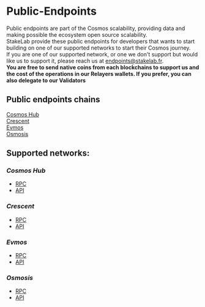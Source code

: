 # Public-Endpoints
Public endpoints are part of the Cosmos scalability, providing data and making possible the ecosystem open source scalability.  
StakeLab provide these public endpoints for developers that wants to start building on one of our supported networks to start their Cosmos journey.  
If you are one of our supported network, or one we don't support but would like us to support it, please reach us at endpoints@stakelab.fr.  
**You are free to send native coins from each blockchains to support us and the cost of the operations in our Relayers wallets. If you prefer, you can also delegate to our Validators**  

## Public endpoints chains  
[Cosmos Hub](https://github.com/StakeLab-Hub/StakeLab/blob/main/Public%20endpoints/README.md#cosmos-hub)  
[Crescent](https://github.com/StakeLab-Hub/StakeLab/blob/main/Public%20endpoints/README.md#crescent)   
[Evmos](https://github.com/StakeLab-Hub/StakeLab/blob/main/Public%20endpoints/README.md#evmos)  
[Osmosis](https://github.com/StakeLab-Hub/StakeLab/blob/main/Public%20endpoints/README.md#osmosis)   

## Supported networks:  

### _Cosmos Hub_  
- [RPC](http://rpc.cosmoshub.stakelab.fr/)  
- [API](http://api.cosmoshub.stakelab.fr/)  

### _Crescent_  
- [RPC](http://rpc.crescent.stakelab.fr/)  
- [API](http://api.crescent.stakelab.fr/)  

### _Evmos_  
- [RPC](http://rpc.evmos.stakelab.fr/)  
- [API](http://api.evmos.stakelab.fr/)  

### _Osmosis_  
- [RPC](http://rpc.osmosis.stakelab.fr/)  
- [API](http://api.osmosis.stakelab.fr/)  
